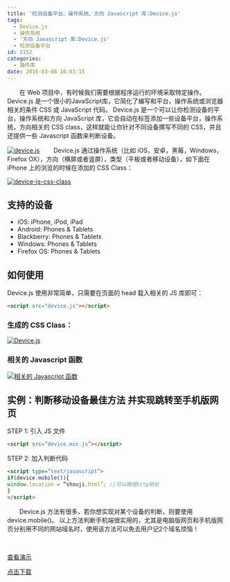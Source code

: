 ```yaml
---
title: '检测设备平台、操作系统、方向 Javascript 库:Device.js'
tags:
  - Device.js
  - 操作系统
  - '方向 Javascript 库:Device.js'
  - 检测设备平台
id: 2152
categories:
  - 插件库
date: 2016-03-08 16:03:15
---
```


&emsp;&emsp;在 Web 项目中，有时候我们需要根据程序运行的环境采取特定操作。Device.js 是一个很小的JavaScript库，它简化了编写和平台，操作系统或浏览器相关的条件 CSS 或 JavaScript 代码。
Device.js 是一个可以让你检测设备的平台，操作系统和方向 JavaScript 库，它会自动在<html>标签添加一些设备平台，操作系统，方向相关的 CSS class，这样就能让你针对不同设备撰写不同的 CSS，并且还提供一些 Javascript 函数来判断设备。

[![device.js](http://www.npm8.com/wp-content/uploads/2016/03/a.jpg)](http://www.npm8.com/wp-content/uploads/2016/03/a.jpg)
&emsp;&emsp;Device.js 通过操作系统（比如 iOS，安卓，黑莓，Windows，Firefox OX），方向（横屏或者竖屏），类型（平板或者移动设备），如下面在 iPhone 上的浏览的时候在添加的 CSS Class：

[![device-js-css-class](http://www.npm8.com/wp-content/uploads/2016/03/device-js-css-class.png)](http://www.npm8.com/wp-content/uploads/2016/03/device-js-css-class.png)

## 支持的设备

* iOS: iPhone, iPod, iPad
* Android: Phones &amp; Tablets
* Blackberry: Phones &amp; Tablets
* Windows: Phones &amp; Tablets
* Firefox OS: Phones &amp; Tablets

## 如何使用

Device.js 使用非常简单，只需要在页面的 head 载入相关的 JS 库即可：
```html
<script src="device.js"></script>
```

### 生成的 CSS Class：

[![Device.js](http://www.npm8.com/wp-content/uploads/2016/03/b.jpg)](http://www.npm8.com/wp-content/uploads/2016/03/b.jpg)

### 相关的 Javascript 函数

[![相关的 Javascript 函数](http://www.npm8.com/wp-content/uploads/2016/03/c.jpg)](http://www.npm8.com/wp-content/uploads/2016/03/c.jpg)

## 实例：判断移动设备最佳方法 并实现跳转至手机版网页

STEP 1: 引入 JS 文件
```html
<script src=”device.min.js”></script>
```
STEP 2: 加入判断代码
```html
<script type=”text/javascript”>
if(device.mobile()){
window.location = “shouji.html”; //可以换成http地址
}
</script>
```
&emsp;&emsp;Device.js 方法有很多，若你想实现对某个设备的判断，则要使用device.mobile()。
以上方法判断手机端很实用的，尤其是电脑版网页和手机版网页分别用不同的网站域名时，使用该方法可以免去用户记2个域名烦恼！

&nbsp;

[查看演示](http://matthewhudson.me/projects/device.js)

[点击下载](https://github.com/matthewhudson/device.js)